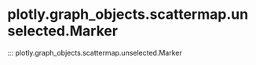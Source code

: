 # plotly.graph_objects.scattermap.unselected.Marker

::: plotly.graph_objects.scattermap.unselected.Marker
